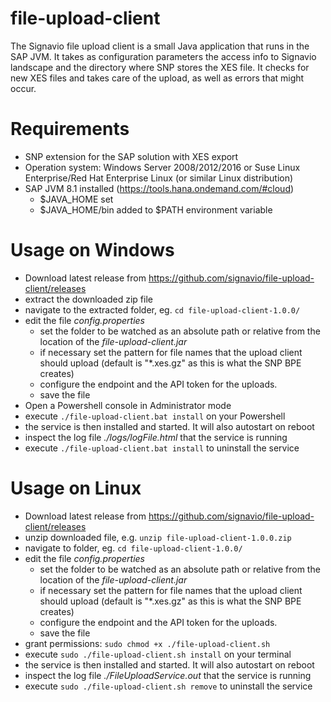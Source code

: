# file-upload-client
The Signavio file upload client is a small Java application that runs in the SAP JVM. It takes as configuration parameters the access info to Signavio landscape and the directory where SNP stores the XES file. It checks for new XES files and takes care of the upload, as well as errors that might occur.

# Requirements
* SNP extension for the SAP solution with XES export
* Operation system: Windows Server 2008/2012/2016 or Suse Linux Enterprise/Red Hat Enterprise Linux (or similar Linux distribution)
* SAP JVM 8.1 installed (https://tools.hana.ondemand.com/#cloud) 
    - $JAVA_HOME set
    - $JAVA_HOME/bin added to $PATH environment variable

# Usage on Windows
* Download latest release from <https://github.com/signavio/file-upload-client/releases>
* extract the downloaded zip file
* navigate to the extracted folder, eg. `cd file-upload-client-1.0.0/`
* edit the file _config.properties_
    - set the folder to be watched as an absolute path or relative from the location of the _file-upload-client.jar_
    - if necessary set the pattern for file names that the upload client should upload (default is "*.xes.gz" as this is what the SNP BPE creates)
    - configure the endpoint and the API token for the uploads. 
    - save the file
* Open a Powershell console in Administrator mode
* execute `./file-upload-client.bat install` on your Powershell
* the service is then installed and started. It will also autostart on reboot
* inspect the log file _./logs/logFile.html_ that the service is running
* execute `./file-upload-client.bat install` to uninstall the service

# Usage on Linux
* Download latest release from <https://github.com/signavio/file-upload-client/releases>
* unzip downloaded file, e.g. `unzip file-upload-client-1.0.0.zip`
* navigate to folder, eg. `cd file-upload-client-1.0.0/`
* edit the file _config.properties_
    - set the folder to be watched as an absolute path or relative from the location of the _file-upload-client.jar_
    - if necessary set the pattern for file names that the upload client should upload (default is "*.xes.gz" as this is what the SNP BPE creates)
    - configure the endpoint and the API token for the uploads.
    - save the file
* grant permissions: `sudo chmod +x ./file-upload-client.sh`
* execute `sudo ./file-upload-client.sh install` on your terminal
* the service is then installed and started. It will also autostart on reboot
* inspect the log file _./FileUploadService.out_ that the service is running
* execute `sudo ./file-upload-client.sh remove` to uninstall the service